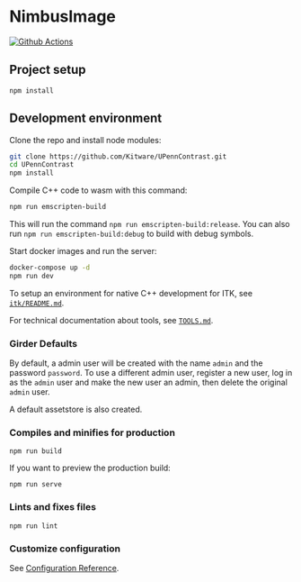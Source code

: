 # NimbusImage

[![Github Actions][github-actions-image]][github-actions-url]

## Project setup

```
npm install
```

## Development environment

Clone the repo and install node modules:
```sh
git clone https://github.com/Kitware/UPennContrast.git
cd UPennContrast
npm install
```

Compile C++ code to wasm with this command:
```sh
npm run emscripten-build
```

This will run the command `npm run emscripten-build:release`.
You can also run `npm run emscripten-build:debug` to build with debug symbols.

Start docker images and run the server:
```sh
docker-compose up -d
npm run dev
```

To setup an environment for native C++ development for ITK, see [`itk/README.md`](./itk/README.md).

For technical documentation about tools, see [`TOOLS.md`](./TOOLS.md).


### Girder Defaults

By default, a admin user will be created with the name `admin` and the password `password`.  To use a different admin user, register a new user, log in as the `admin` user and make the new user an admin, then delete the original `admin` user.

A default assetstore is also created.

### Compiles and minifies for production

```
npm run build
```

If you want to preview the production build:

```
npm run serve
```

### Lints and fixes files

```
npm run lint
```

### Customize configuration

See [Configuration Reference](https://cli.vuejs.org/config/).

[github-actions-image]: https://github.com/Kitware/UPennContrast/workflows/node/badge.svg
[github-actions-url]: https://github.com/Kitware/UPennContrast/actions
